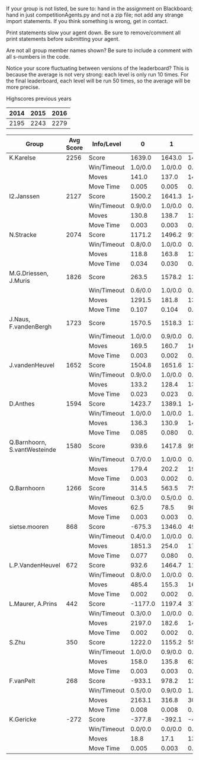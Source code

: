 If your group is not listed, be sure to: hand in the assignment on Blackboard; hand in just competitionAgents.py and not a zip file; not add any strange import statements. If you think something is wrong, get in contact.

Print statements slow your agent down. Be sure to remove/comment all print statements before submitting your agent.

Are not all group member names shown? Be sure to include a comment with all s-numbers in the code.

Notice your score fluctuating between versions of the leaderboard? This is because the average is not very strong: each level is only run 10 times. For the final leaderboard, each level will be run 50 times, so the average will be more precise.

Highscores previous years

| 2014 | 2015 | 2016 |
|---|---|---|
| 2195 | 2243 | 2279 |



Group | Avg Score | Info/Level | 0 | 1 | 2 | 3 | 4 | 5 | 6 | 7 | 8 | 9 | 10 | 11 
| --- | --- | --- | --- | --- | --- | --- | --- | --- | --- | --- | --- | --- | --- | --- 
K.Karelse | 2256 | Score | 1639.0 | 1643.0 | 1495.8 | 1639.5 | 1484.2 | 3580.3 | 3743.6 | 1925.9 | 3625.5 | 3811.8 | 1536.1 | 941.9
| | | Win/Timeout | 1.0/0.0 | 1.0/0.0 | 0.9/0.0 | 0.9/0.0 | 0.8/0.0 | 1.0/0.0 | 0.8/0.0 | 0.0/0.0 | 0.9/0.0 | 0.8/0.0 | 0.0/0.0 | 0.0/0.0
| | | Moves | 141.0 | 137.0 | 148.2 | 96.5 | 97.8 | 309.7 | 301.4 | 157.1 | 460.5 | 475.2 | 219.9 | 118.1
| | | Move Time | 0.005 | 0.005 | 0.005 | 0.003 | 0.003 | 0.004 | 0.004 | 0.004 | 0.009 | 0.009 | 0.009 | 0.009
I2.Janssen | 2127 | Score | 1500.2 | 1641.3 | 1401.3 | 1751.6 | 1122.2 | 2804.7 | 3000.2 | 2470.3 | 3729.1 | 2653.6 | 1902.7 | 1550.2
| | | Win/Timeout | 0.9/0.0 | 1.0/0.0 | 0.8/0.0 | 1.0/0.0 | 0.6/0.0 | 0.8/0.0 | 0.5/0.0 | 0.0/0.0 | 0.8/0.0 | 0.5/0.0 | 0.1/0.0 | 0.0/0.0
| | | Moves | 130.8 | 138.7 | 136.7 | 98.4 | 84.8 | 355.3 | 227.8 | 174.7 | 509.9 | 395.4 | 249.3 | 193.8
| | | Move Time | 0.003 | 0.003 | 0.003 | 0.002 | 0.002 | 0.002 | 0.002 | 0.003 | 0.005 | 0.005 | 0.005 | 0.005
N.Stracke | 2074 | Score | 1171.2 | 1496.2 | 915.6 | 1522.6 | 1589.6 | 3018.9 | 3148.2 | 2925.9 | 3380.1 | 3519.7 | 1481.3 | 716.1
| | | Win/Timeout | 0.8/0.0 | 1.0/0.0 | 0.4/0.0 | 0.9/0.0 | 0.9/0.0 | 1.0/0.0 | 0.8/0.0 | 0.1/0.0 | 0.8/0.0 | 0.8/0.0 | 0.1/0.0 | 0.0/0.0
| | | Moves | 118.8 | 163.8 | 122.4 | 86.4 | 118.4 | 271.1 | 261.8 | 207.1 | 421.9 | 392.3 | 177.7 | 106.9
| | | Move Time | 0.034 | 0.030 | 0.030 | 0.008 | 0.008 | 0.012 | 0.020 | 0.029 | 0.021 | 0.021 | 0.024 | 0.026
M.G.Driessen, J.Muris | 1826 | Score | 263.5 | 1578.2 | 1383.4 | 1510.0 | 1491.5 | 2095.9 | 2825.2 | 1415.1 | 3030.7 | 3519.6 | 1932.7 | 870.3
| | | Win/Timeout | 0.6/0.0 | 1.0/0.0 | 0.9/0.0 | 0.9/0.0 | 0.8/0.0 | 0.7/0.0 | 0.7/0.0 | 0.1/0.0 | 0.8/0.0 | 1.0/0.0 | 0.3/0.0 | 0.1/0.0
| | | Moves | 1291.5 | 181.8 | 133.6 | 110.0 | 111.5 | 815.1 | 244.8 | 148.9 | 418.3 | 430.4 | 258.3 | 129.7
| | | Move Time | 0.107 | 0.104 | 0.107 | 0.014 | 0.014 | 0.027 | 0.043 | 0.063 | 0.041 | 0.041 | 0.049 | 0.047
J.Naus, F.vandenBergh | 1723 | Score | 1570.5 | 1518.3 | 1322.1 | 1403.0 | 1180.9 | 2828.1 | 2262.7 | 844.6 | 2818.3 | 3284.2 | 772.7 | 873.8
| | | Win/Timeout | 1.0/0.0 | 0.9/0.0 | 0.8/0.0 | 0.7/0.0 | 0.6/0.0 | 0.6/0.0 | 0.4/0.0 | 0.0/0.0 | 0.3/0.0 | 0.7/0.0 | 0.0/0.0 | 0.0/0.0
| | | Moves | 169.5 | 160.7 | 163.9 | 103.0 | 86.1 | 267.9 | 208.3 | 85.4 | 364.7 | 368.8 | 120.3 | 128.2
| | | Move Time | 0.003 | 0.002 | 0.002 | 0.001 | 0.001 | 0.002 | 0.002 | 0.003 | 0.005 | 0.004 | 0.005 | 0.005
J.vandenHeuvel | 1652 | Score | 1504.8 | 1651.6 | 1362.3 | 1532.8 | 1496.3 | 2419.2 | 2076.5 | 1237.4 | 2391.3 | 2801.2 | 978.9 | 369.1
| | | Win/Timeout | 0.9/0.0 | 1.0/0.0 | 0.8/0.0 | 0.9/0.0 | 1.0/0.0 | 0.9/0.0 | 0.5/0.0 | 0.1/0.0 | 0.7/0.0 | 0.9/0.0 | 0.1/0.0 | 0.0/0.0
| | | Moves | 133.2 | 128.4 | 133.7 | 115.2 | 113.7 | 251.8 | 221.5 | 161.6 | 356.7 | 367.8 | 177.1 | 91.9
| | | Move Time | 0.023 | 0.023 | 0.023 | 0.008 | 0.008 | 0.025 | 0.030 | 0.037 | 0.111 | 0.114 | 0.187 | 0.216
D.Anthes | 1594 | Score | 1423.7 | 1389.1 | 1479.7 | 1561.4 | 1544.6 | 2070.6 | 1939.0 | 576.7 | 2693.7 | 2427.8 | 1407.1 | 618.3
| | | Win/Timeout | 1.0/0.0 | 1.0/0.0 | 1.0/0.0 | 1.0/0.0 | 1.0/0.0 | 0.9/0.0 | 0.8/0.0 | 0.1/0.0 | 0.8/0.0 | 0.7/0.0 | 0.1/0.0 | 0.0/0.0
| | | Moves | 136.3 | 130.9 | 140.3 | 88.6 | 85.4 | 174.4 | 164.0 | 98.3 | 369.3 | 329.2 | 219.9 | 137.7
| | | Move Time | 0.085 | 0.080 | 0.078 | 0.011 | 0.011 | 0.022 | 0.035 | 0.062 | 0.030 | 0.031 | 0.032 | 0.034
Q.Barnhoorn, S.vantWesteinde | 1580 | Score | 939.6 | 1417.8 | 992.0 | 1531.1 | 1497.1 | 2097.0 | 2557.3 | 1428.0 | 2683.6 | 2292.9 | 1080.2 | 445.9
| | | Win/Timeout | 0.7/0.0 | 1.0/0.0 | 0.7/0.0 | 1.0/0.0 | 1.0/0.0 | 0.8/0.0 | 0.8/0.0 | 0.3/0.0 | 0.7/0.0 | 0.5/0.0 | 0.1/0.0 | 0.0/0.0
| | | Moves | 179.4 | 202.2 | 197.0 | 118.9 | 132.9 | 243.0 | 259.7 | 129.0 | 370.4 | 283.1 | 194.8 | 119.1
| | | Move Time | 0.003 | 0.002 | 0.002 | 0.001 | 0.001 | 0.002 | 0.002 | 0.003 | 0.004 | 0.004 | 0.005 | 0.005
Q.Barnhoorn | 1266 | Score | 314.5 | 563.5 | 756.1 | 907.9 | 1047.4 | 1605.7 | 2060.2 | 736.8 | 2331.1 | 2701.0 | 1678.5 | 493.8
| | | Win/Timeout | 0.3/0.0 | 0.5/0.0 | 0.5/0.0 | 0.6/0.0 | 0.6/0.0 | 0.6/0.0 | 0.7/0.0 | 0.1/0.0 | 0.5/0.0 | 0.8/0.0 | 0.1/0.0 | 0.0/0.0
| | | Moves | 62.5 | 78.5 | 98.9 | 59.1 | 64.6 | 172.3 | 176.8 | 100.2 | 266.9 | 306.0 | 274.5 | 119.2
| | | Move Time | 0.003 | 0.003 | 0.003 | 0.002 | 0.001 | 0.002 | 0.002 | 0.003 | 0.005 | 0.004 | 0.004 | 0.005
sietse.mooren | 868 | Score | -675.3 | 1346.0 | 497.5 | 1037.2 | 902.3 | 311.2 | 1687.1 | 594.5 | 2100.7 | 1163.1 | 1277.8 | 172.8
| | | Win/Timeout | 0.4/0.0 | 1.0/0.0 | 0.4/0.0 | 0.9/0.0 | 0.8/0.0 | 0.3/0.0 | 0.4/0.0 | 0.0/0.0 | 0.5/0.0 | 0.2/0.0 | 0.0/0.0 | 0.0/0.0
| | | Moves | 1851.3 | 254.0 | 179.5 | 123.8 | 102.7 | 1389.8 | 278.9 | 112.5 | 579.3 | 851.9 | 224.2 | 63.2
| | | Move Time | 0.077 | 0.080 | 0.092 | 0.012 | 0.012 | 0.023 | 0.033 | 0.068 | 0.035 | 0.035 | 0.037 | 0.051
L.P.VandenHeuvel | 672 | Score | 932.6 | 1464.7 | 1129.3 | 596.7 | 685.1 | -321.2 | 592.6 | -60.3 | 948.3 | 1222.3 | 614.2 | 263.4
| | | Win/Timeout | 0.8/0.0 | 1.0/0.0 | 0.9/0.0 | 0.8/0.0 | 0.8/0.0 | 0.0/0.0 | 0.0/0.0 | 0.0/0.0 | 0.3/0.0 | 0.2/0.0 | 0.0/0.0 | 0.0/0.0
| | | Moves | 485.4 | 155.3 | 169.7 | 225.3 | 119.9 | 1088.2 | 499.4 | 57.3 | 550.7 | 453.7 | 169.8 | 84.6
| | | Move Time | 0.002 | 0.002 | 0.002 | 0.001 | 0.001 | 0.001 | 0.002 | 0.002 | 0.003 | 0.003 | 0.003 | 0.003
L.Maurer, A.Prins | 442 | Score | -1177.0 | 1197.4 | 374.2 | 369.0 | 388.2 | 708.1 | 536.5 | -139.6 | 1085.5 | 1577.3 | 433.0 | -44.8
| | | Win/Timeout | 0.3/0.0 | 1.0/0.0 | 0.4/0.0 | 0.5/0.0 | 0.5/0.0 | 0.3/0.0 | 0.2/0.0 | 0.0/0.0 | 0.3/0.0 | 0.5/0.0 | 0.0/0.0 | 0.0/0.0
| | | Moves | 2197.0 | 182.6 | 141.8 | 128.0 | 137.8 | 455.9 | 197.5 | 45.6 | 693.5 | 483.7 | 194.0 | 70.8
| | | Move Time | 0.002 | 0.002 | 0.002 | 0.001 | 0.001 | 0.001 | 0.002 | 0.002 | 0.003 | 0.003 | 0.003 | 0.003
S.Zhu | 350 | Score | 1222.0 | 1155.2 | 55.4 | 152.8 | 164.8 | -132.1 | 176.1 | -60.9 | -69.1 | 798.9 | 557.0 | 180.1
| | | Win/Timeout | 1.0/0.0 | 0.9/0.0 | 0.2/0.0 | 0.3/0.0 | 0.3/0.0 | 0.2/0.0 | 0.1/0.0 | 0.0/0.0 | 0.2/0.0 | 0.1/0.0 | 0.0/0.0 | 0.0/0.0
| | | Moves | 158.0 | 135.8 | 62.6 | 78.2 | 100.2 | 751.1 | 245.9 | 80.9 | 1160.1 | 563.1 | 216.0 | 136.9
| | | Move Time | 0.003 | 0.003 | 0.003 | 0.001 | 0.001 | 0.002 | 0.002 | 0.002 | 0.005 | 0.005 | 0.005 | 0.005
F.vanPelt | 268 | Score | -933.1 | 978.2 | 1214.3 | 583.5 | 545.7 | -966.5 | 431.7 | -238.0 | 376.4 | 998.3 | 257.9 | -27.0
| | | Win/Timeout | 0.5/0.0 | 0.9/0.0 | 1.0/0.0 | 0.6/0.0 | 0.6/0.0 | 0.2/0.0 | 0.1/0.0 | 0.0/0.0 | 0.2/0.0 | 0.2/0.0 | 0.0/0.0 | 0.0/0.0
| | | Moves | 2163.1 | 316.8 | 305.7 | 151.5 | 141.3 | 2227.5 | 275.3 | 39.0 | 1321.6 | 782.7 | 125.1 | 86.0
| | | Move Time | 0.008 | 0.008 | 0.008 | 0.003 | 0.004 | 0.004 | 0.006 | 0.006 | 0.009 | 0.010 | 0.011 | 0.011
K.Gericke | -272 | Score | -377.8 | -392.1 | -423.2 | -451.4 | -412.1 | -193.2 | -226.2 | -381.3 | -111.8 | -74.0 | -10.7 | -215.6
| | | Win/Timeout | 0.0/0.0 | 0.0/0.0 | 0.0/0.0 | 0.0/0.0 | 0.0/0.0 | 0.0/0.0 | 0.0/0.0 | 0.0/0.0 | 0.0/0.0 | 0.0/0.0 | 0.0/0.0 | 0.0/0.0
| | | Moves | 18.8 | 17.1 | 13.2 | 5.4 | 10.1 | 30.2 | 30.2 | 13.3 | 45.8 | 57.0 | 58.7 | 30.6
| | | Move Time | 0.005 | 0.003 | 0.003 | 0.003 | 0.002 | 0.005 | 0.003 | 0.003 | 0.013 | 0.006 | 0.006 | 0.006
